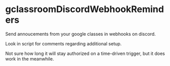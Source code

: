 # gclassroomDiscordWebhookReminders
Send annoucements from your google classes in webhooks on discord.

Look in script for comments regarding additional setup.

Not sure how long it will stay authorized on a time-driven trigger, but it does work in the meanwhile.
